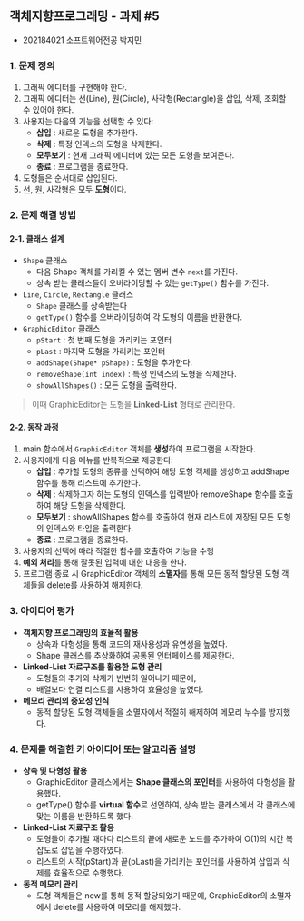 ## 객체지향프로그래밍 - 과제 #5

- 202184021 소프트웨어전공 박지민

### 1. 문제 정의

1. 그래픽 에디터를 구현해야 한다.
2. 그래픽 에디터는 선(Line), 원(Circle), 사각형(Rectangle)을 삽입, 삭제, 조회할 수 있어야 한다.
3. 사용자는 다음의 기능을 선택할 수 있다:
   - **삽입** : 새로운 도형을 추가한다.
   - **삭제** : 특정 인덱스의 도형을 삭제한다.
   - **모두보기** : 현재 그래픽 에디터에 있는 모든 도형을 보여준다.
   - **종료** : 프로그램을 종료한다.
4. 도형들은 순서대로 삽입된다.
5. 선, 원, 사각형은 모두 **도형**이다.

### 2. 문제 해결 방법

#### 2-1. 클래스 설계

- `Shape` 클래스
  - 다음 Shape 객체를 가리킬 수 있는 멤버 변수 `next`를 가진다.
  - 상속 받는 클래스들이 오버라이딩할 수 있는 `getType()` 함수를 가진다.
- `Line`, `Circle`, `Rectangle` 클래스
  - `Shape` 클래스를 상속받는다
  - `getType()` 함수를 오버라이딩하여 각 도형의 이름을 반환한다.
- `GraphicEditor` 클래스
  - `pStart` : 첫 번째 도형을 가리키는 포인터
  - `pLast` : 마지막 도형을 가리키는 포인터
  - `addShape(Shape* pShape)` : 도형을 추가한다.
  - `removeShape(int index)` : 특정 인덱스의 도형을 삭제한다.
  - `showAllShapes()` : 모든 도형을 출력한다.

> 이때 GraphicEditor는 도형을 **Linked-List** 형태로 관리한다.

#### 2-2. 동작 과정

1. main 함수에서 `GraphicEditor` 객체를 **생성**하여 프로그램을 시작한다.
2. 사용자에게 다음 메뉴를 반복적으로 제공한다:
   - **삽입** : 추가할 도형의 종류를 선택하여 해당 도형 객체를 생성하고 addShape 함수를 통해 리스트에 추가한다.
   - **삭제** : 삭제하고자 하는 도형의 인덱스를 입력받아 removeShape 함수를 호출하여 해당 도형을 삭제한다.
   - **모두보기** : showAllShapes 함수를 호출하여 현재 리스트에 저장된 모든 도형의 인덱스와 타입을 출력한다.
   - **종료** : 프로그램을 종료한다.
3. 사용자의 선택에 따라 적절한 함수를 호출하여 기능을 수행
4. **예외 처리**를 통해 잘못된 입력에 대한 대응을 한다.
5. 프로그램 종료 시 GraphicEditor 객체의 **소멸자**를 통해 모든 동적 할당된 도형 객체들을 delete를 사용하여 해제한다.

### 3. 아이디어 평가

- **객체지향 프로그래밍의 효율적 활용**
  - 상속과 다형성을 통해 코드의 재사용성과 유연성을 높였다.
  - Shape 클래스를 추상화하여 공통된 인터페이스를 제공한다.
- **Linked-List 자료구조를 활용한 도형 관리**
  - 도형들의 추가와 삭제가 빈번히 일어나기 때문에,
  - 배열보다 연결 리스트를 사용하여 효율성을 높였다.
- **메모리 관리의 중요성 인식**
  - 동적 할당된 도형 객체들을 소멸자에서 적절히 해제하여 메모리 누수를 방지했다.

### 4. 문제를 해결한 키 아이디어 또는 알고리즘 설명

- **상속 및 다형성 활용**
  - GraphicEditor 클래스에서는 **Shape 클래스의 포인터**를 사용하여 다형성을 활용했다.
  - getType() 함수를 **virtual 함수**로 선언하여, 상속 받는 클래스에서 각 클래스에 맞는 이름을 반환하도록 했다.
- **Linked-List 자료구조 활용**
  - 도형들이 추가될 때마다 리스트의 끝에 새로운 노드를 추가하여 O(1)의 시간 복잡도로 삽입을 수행하였다.
  - 리스트의 시작(pStart)과 끝(pLast)을 가리키는 포인터를 사용하여 삽입과 삭제를 효율적으로 수행했다.
- **동적 메모리 관리**
  - 도형 객체들은 new를 통해 동적 할당되었기 때문에, GraphicEditor의 소멸자에서 delete를 사용하여 메모리를 해제했다.
